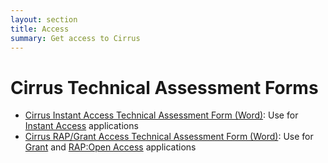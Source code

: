```yaml
---
layout: section
title: Access
summary: Get access to Cirrus
---
```


Cirrus Technical Assessment Forms
=================================

* [Cirrus Instant Access Technical Assessment Form (Word)](Cirrus-TA-Instant-form.docx): Use for [Instant Access](../instant.html) applications
* [Cirrus RAP/Grant Access Technical Assessment Form (Word)](Cirrus-TA-RAPGrant-form.docx): Use for [Grant](../grant.html) and [RAP:Open Access](../open.html) applications

